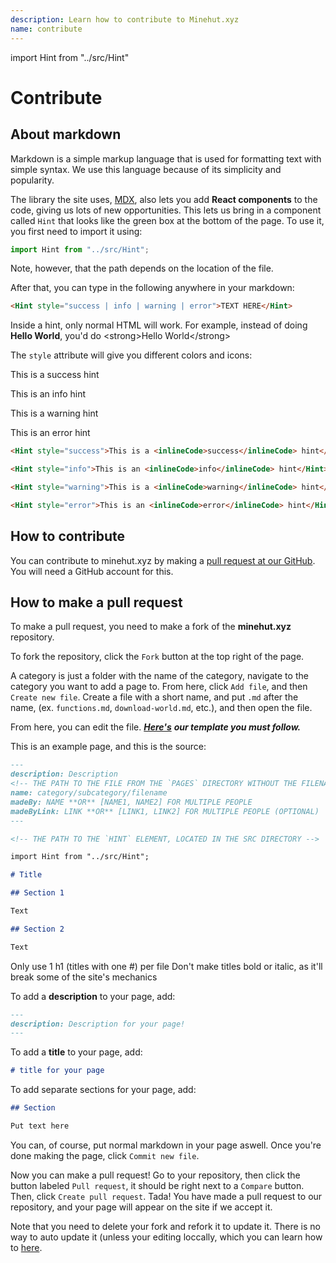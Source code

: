 ```yaml
---
description: Learn how to contribute to Minehut.xyz
name: contribute
---
```


import Hint from "../src/Hint"

# Contribute

## About markdown

Markdown is a simple markup language that is used for formatting text with simple syntax. We use this language because of its simplicity and popularity.

The library the site uses, [MDX](https://mdxjs.com), also lets you add **React components** to the code, giving us lots of new opportunities. This lets us bring in a component called `Hint` that looks like the green box at the bottom of the page. To use it, you first need to import it using:

```jsx
import Hint from "../src/Hint";
```

Note, however, that the path depends on the location of the file.

After that, you can type in the following anywhere in your markdown:

```md
<Hint style="success | info | warning | error">TEXT HERE</Hint>
```

<Hint style="warning">Inside a hint, only normal HTML will work. For example, instead of doing <inlineCode>**Hello World**</inlineCode>, you'd do <inlineCode>&lt;strong>Hello World&lt;/strong></inlineCode></Hint>

The `style` attribute will give you different colors and icons:

<Hint style="success">This is a <inlineCode>success</inlineCode> hint</Hint>

<Hint style="info">This is an <inlineCode>info</inlineCode> hint</Hint>

<Hint style="warning">This is a <inlineCode>warning</inlineCode> hint</Hint>

<Hint style="error">This is an <inlineCode>error</inlineCode> hint</Hint>

```md
<Hint style="success">This is a <inlineCode>success</inlineCode> hint</Hint>

<Hint style="info">This is an <inlineCode>info</inlineCode> hint</Hint>

<Hint style="warning">This is a <inlineCode>warning</inlineCode> hint</Hint>

<Hint style="error">This is an <inlineCode>error</inlineCode> hint</Hint>
```

## How to contribute

You can contribute to minehut.xyz by making a [pull request at our GitHub](https://github.com/TeamMH/minehut.xyz). You will need a GitHub account for this.

## How to make a pull request

To make a pull request, you need to make a fork of the **minehut.xyz** repository.

To fork the repository, click the `Fork` button at the top right of the page.

A category is just a folder with the name of the category, navigate to the category you want to add a page to. From here, click `Add file`, and then `Create new file`. Create a file with a short name, and put `.md` after the name, \(ex. `functions.md`, `download-world.md`, etc.\), and then open the file.

From here, you can edit the file. [_**Here's**_](https://raw.githubusercontent.com/TeamMH/minehutxyz/master/template.md) _**our template you must follow.**_

This is an example page, and this is the source:

```md
---
description: Description
<!-- THE PATH TO THE FILE FROM THE `PAGES` DIRECTORY WITHOUT THE FILENAME AND FIRST SLASH -->
name: category/subcategory/filename
madeBy: NAME **OR** [NAME1, NAME2] FOR MULTIPLE PEOPLE
madeByLink: LINK **OR** [LINK1, LINK2] FOR MULTIPLE PEOPLE (OPTIONAL)
---

<!-- THE PATH TO THE `HINT` ELEMENT, LOCATED IN THE SRC DIRECTORY -->

import Hint from "../src/Hint";

# Title

## Section 1

Text

## Section 2

Text
```

<Hint style="warning">Only use 1 <inlineCode>h1</inlineCode> (titles with one <inlineCode>#</inlineCode>) per file</Hint>
<Hint style="warning">Don't make titles bold or italic, as it'll break some of the site's mechanics</Hint>

To add a **description** to your page, add:

```md
---
description: Description for your page!
---
```

To add a **title** to your page, add:

```md
# title for your page
```

To add separate sections for your page, add:

```md
## Section

Put text here
```

You can, of course, put normal markdown in your page aswell. Once you're done making the page, click `Commit new file`.

Now you can make a pull request! Go to your repository, then click the button labeled `Pull request`, it should be right next to a `Compare` button. Then, click `Create pull request`. Tada! You have made a pull request to our repository, and your page will appear on the site if we accept it.

Note that you need to delete your fork and refork it to update it. There is no way to auto update it \(unless your editing loccally, which you can learn how to [here](https://docs.github.com/en/free-pro-team@latest/github/collaborating-with-issues-and-pull-requests/syncing-a-fork).
